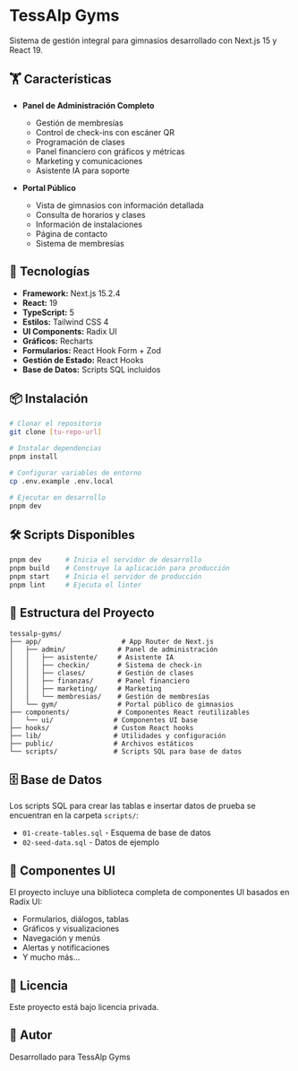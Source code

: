 # TessAlp Gyms

Sistema de gestión integral para gimnasios desarrollado con Next.js 15 y React 19.

## 🏋️ Características

- **Panel de Administración Completo**
  - Gestión de membresías
  - Control de check-ins con escáner QR
  - Programación de clases
  - Panel financiero con gráficos y métricas
  - Marketing y comunicaciones
  - Asistente IA para soporte

- **Portal Público**
  - Vista de gimnasios con información detallada
  - Consulta de horarios y clases
  - Información de instalaciones
  - Página de contacto
  - Sistema de membresías

## 🚀 Tecnologías

- **Framework:** Next.js 15.2.4
- **React:** 19
- **TypeScript:** 5
- **Estilos:** Tailwind CSS 4
- **UI Components:** Radix UI
- **Gráficos:** Recharts
- **Formularios:** React Hook Form + Zod
- **Gestión de Estado:** React Hooks
- **Base de Datos:** Scripts SQL incluidos

## 📦 Instalación

```bash
# Clonar el repositorio
git clone [tu-repo-url]

# Instalar dependencias
pnpm install

# Configurar variables de entorno
cp .env.example .env.local

# Ejecutar en desarrollo
pnpm dev
```

## 🛠️ Scripts Disponibles

```bash
pnpm dev      # Inicia el servidor de desarrollo
pnpm build    # Construye la aplicación para producción
pnpm start    # Inicia el servidor de producción
pnpm lint     # Ejecuta el linter
```

## 📁 Estructura del Proyecto

```
tessalp-gyms/
├── app/                    # App Router de Next.js
│   ├── admin/             # Panel de administración
│   │   ├── asistente/     # Asistente IA
│   │   ├── checkin/       # Sistema de check-in
│   │   ├── clases/        # Gestión de clases
│   │   ├── finanzas/      # Panel financiero
│   │   ├── marketing/     # Marketing
│   │   └── membresias/    # Gestión de membresías
│   └── gym/               # Portal público de gimnasios
├── components/            # Componentes React reutilizables
│   └── ui/               # Componentes UI base
├── hooks/                # Custom React hooks
├── lib/                  # Utilidades y configuración
├── public/               # Archivos estáticos
└── scripts/              # Scripts SQL para base de datos
```

## 🗄️ Base de Datos

Los scripts SQL para crear las tablas e insertar datos de prueba se encuentran en la carpeta `scripts/`:

- `01-create-tables.sql` - Esquema de base de datos
- `02-seed-data.sql` - Datos de ejemplo

## 🎨 Componentes UI

El proyecto incluye una biblioteca completa de componentes UI basados en Radix UI:

- Formularios, diálogos, tablas
- Gráficos y visualizaciones
- Navegación y menús
- Alertas y notificaciones
- Y mucho más...

## 📄 Licencia

Este proyecto está bajo licencia privada.

## 👥 Autor

Desarrollado para TessAlp Gyms

